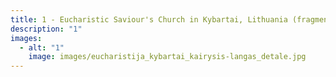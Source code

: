 ```yaml
---
title: 1 - Eucharistic Saviour's Church in Kybartai, Lithuania (fragment)
description: "1"
images:
  - alt: "1"
    image: images/eucharistija_kybartai_kairysis-langas_detale.jpg
---
```

